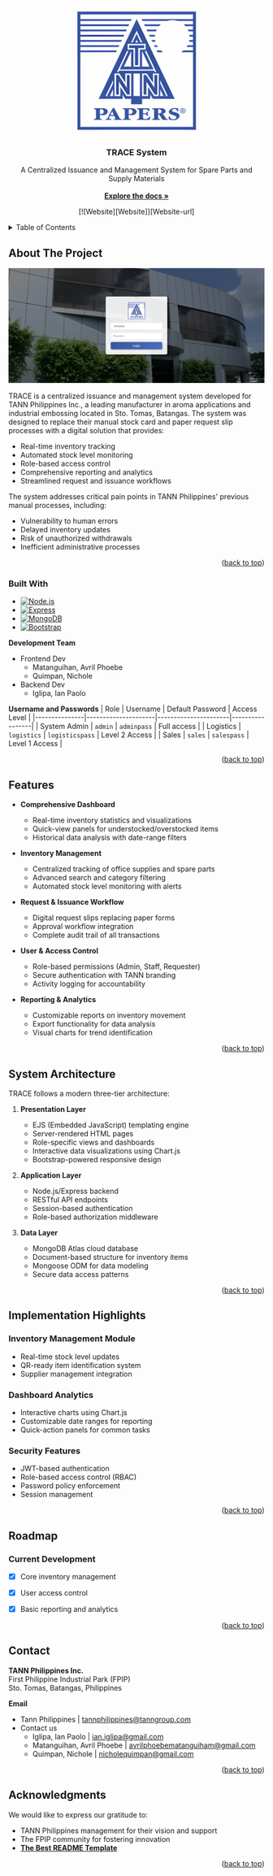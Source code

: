 <!-- Improved compatibility of back to top link: See: https://github.com/othneildrew/Best-README-Template/pull/73 -->
<a id="readme-top"></a>

<!-- PROJECT LOGO -->
<br />
<div align="center">
  <a href="https://github.com/your_username/TRACE-System">
    <img src="Assets/logo.png" alt="TANN Logo" width="250" height="250">
  </a>

  <h3 align="center">TRACE System</h3>

  <p align="center">
    A Centralized Issuance and Management System for Spare Parts and Supply Materials
    <br />
    <br />
    <a href="https://github.com/your_username/TRACE-System"><strong>Explore the docs »</strong></a>
    <br />

  [![Website][Website]][Website-url]
  
  </p>
</div>

<!-- TABLE OF CONTENTS -->
<details>
  <summary>Table of Contents</summary>
  <ol>
    <li>
      <a href="#about-the-project">About The Project</a>
      <ul>
        <li><a href="#built-with">Built With</a></li>
      </ul>
    </li>
    <li><a href="#features">Features</a></li>
    <li><a href="#System-Architecture">System Architecture</a></li>
    <li><a href="#Implementation-Highlights">Implementation Highlights</a></li>
    <li><a href="#roadmap">Roadmap</a></li>
    <li><a href="#contact">Contact</a></li>
    <li><a href="#acknowledgments">Acknowledgments</a></li>
  </ol>
</details>

<!-- ABOUT THE PROJECT -->
## About The Project

![TRACE System Screenshot](./Assets/loginSS.png)

TRACE is a centralized issuance and management system developed for TANN Philippines Inc., a leading manufacturer in aroma applications and industrial embossing located in Sto. Tomas, Batangas. The system was designed to replace their manual stock card and paper request slip processes with a digital solution that provides:

* Real-time inventory tracking
* Automated stock level monitoring
* Role-based access control
* Comprehensive reporting and analytics
* Streamlined request and issuance workflows

The system addresses critical pain points in TANN Philippines' previous manual processes, including:
- Vulnerability to human errors
- Delayed inventory updates
- Risk of unauthorized withdrawals
- Inefficient administrative processes

<p align="right">(<a href="#readme-top">back to top</a>)</p>

### Built With

* [![Node.js][Node.js]][Node-url]
* [![Express][Express.js]][Express-url]
* [![MongoDB][MongoDB]][MongoDB-url]
* [![Bootstrap][Bootstrap.com]][Bootstrap-url]

**Development Team**
* Frontend Dev
  - Matanguihan, Avril Phoebe
  - Quimpan, Nichole
* Backend Dev
  - Iglipa, Ian Paolo

**Username and Passwords**
| Role          | Username            | Default Password     | Access Level    |
|---------------|---------------------|----------------------|-----------------|
| System Admin  | `admin`             | `adminpass`          | Full access     |
| Logistics     | `logistics`         | `logisticspass`      | Level 2 Access  |
| Sales         | `sales`             | `salespass`          | Level 1 Access  |

<p align="right">(<a href="#readme-top">back to top</a>)</p>

<!-- FEATURES -->
## Features

- **Comprehensive Dashboard**
  - Real-time inventory statistics and visualizations
  - Quick-view panels for understocked/overstocked items
  - Historical data analysis with date-range filters

- **Inventory Management**
  - Centralized tracking of office supplies and spare parts
  - Advanced search and category filtering
  - Automated stock level monitoring with alerts

- **Request & Issuance Workflow**
  - Digital request slips replacing paper forms
  - Approval workflow integration
  - Complete audit trail of all transactions

- **User & Access Control**
  - Role-based permissions (Admin, Staff, Requester)
  - Secure authentication with TANN branding
  - Activity logging for accountability

- **Reporting & Analytics**
  - Customizable reports on inventory movement
  - Export functionality for data analysis
  - Visual charts for trend identification

<p align="right">(<a href="#readme-top">back to top</a>)</p>

<!-- SYSTEM ARCHITECTURE -->
## System Architecture

TRACE follows a modern three-tier architecture:

1. **Presentation Layer**
   - EJS (Embedded JavaScript) templating engine
   - Server-rendered HTML pages
   - Role-specific views and dashboards
   - Interactive data visualizations using Chart.js
   - Bootstrap-powered responsive design

2. **Application Layer**
   - Node.js/Express backend
   - RESTful API endpoints
   - Session-based authentication
   - Role-based authorization middleware

3. **Data Layer**
   - MongoDB Atlas cloud database
   - Document-based structure for inventory items
   - Mongoose ODM for data modeling
   - Secure data access patterns

<p align="right">(<a href="#readme-top">back to top</a>)</p>

<!-- IMPLEMENTATION DETAILS -->
## Implementation Highlights

### Inventory Management Module
- Real-time stock level updates
- QR-ready item identification system
- Supplier management integration

### Dashboard Analytics
- Interactive charts using Chart.js
- Customizable date ranges for reporting
- Quick-action panels for common tasks

### Security Features
- JWT-based authentication
- Role-based access control (RBAC)
- Password policy enforcement
- Session management

<p align="right">(<a href="#readme-top">back to top</a>)</p>

<!-- ROADMAP -->
## Roadmap

### Current Development
- [x] Core inventory management
- [x] User access control
- [x] Basic reporting and analytics


<p align="right">(<a href="#readme-top">back to top</a>)</p>

<!-- CONTACT -->
## Contact

**TANN Philippines Inc.**  
First Philippine Industrial Park (FPIP)  
Sto. Tomas, Batangas, Philippines  

**Email**
* Tann Philippines | tannphilippines@tanngroup.com
* Contact us
  - Iglipa, Ian Paolo | ian.iglipa@gmail.com
  - Matanguihan, Avril Phoebe | avrilphoebematanguiham@gmail.com
  - Quimpan, Nichole | nicholequimpan@gmail.com

<p align="right">(<a href="#readme-top">back to top</a>)</p>

<!-- ACKNOWLEDGMENTS -->
## Acknowledgments

We would like to express our gratitude to:

- TANN Philippines management for their vision and support
- The FPIP community for fostering innovation
- <a href="https://github.com/othneildrew/Best-README-Template/tree/main"><strong>The Best README Template</strong></a>

<p align="right">(<a href="#readme-top">back to top</a>)</p>

<!-- MARKDOWN LINKS & IMAGES -->
<!-- https://www.markdownguide.org/basic-syntax/#reference-style-links -->
[contributors-shield]: https://img.shields.io/github/contributors/othneildrew/Best-README-Template.svg?style=for-the-badge
[contributors-url]: https://github.com/othneildrew/Best-README-Template/graphs/contributors
[forks-shield]: https://img.shields.io/github/forks/othneildrew/Best-README-Template.svg?style=for-the-badge
[forks-url]: https://github.com/othneildrew/Best-README-Template/network/members
[stars-shield]: https://img.shields.io/github/stars/othneildrew/Best-README-Template.svg?style=for-the-badge
[stars-url]: https://github.com/othneildrew/Best-README-Template/stargazers
[issues-shield]: https://img.shields.io/github/issues/othneildrew/Best-README-Template.svg?style=for-the-badge
[issues-url]: https://github.com/othneildrew/Best-README-Template/issues
[license-shield]: https://img.shields.io/github/license/othneildrew/Best-README-Template.svg?style=for-the-badge
[license-url]: https://github.com/othneildrew/Best-README-Template/blob/master/LICENSE.txt
[linkedin-shield]: https://img.shields.io/badge/-LinkedIn-black.svg?style=for-the-badge&logo=linkedin&colorB=555
[linkedin-url]: https://linkedin.com/in/othneildrew
[product-screenshot]: images/screenshot.png
[Next.js]: https://img.shields.io/badge/next.js-000000?style=for-the-badge&logo=nextdotjs&logoColor=white
[Next-url]: https://nextjs.org/
[React.js]: https://img.shields.io/badge/React-20232A?style=for-the-badge&logo=react&logoColor=61DAFB
[React-url]: https://reactjs.org/
[Vue.js]: https://img.shields.io/badge/Vue.js-35495E?style=for-the-badge&logo=vuedotjs&logoColor=4FC08D
[Vue-url]: https://vuejs.org/
[Angular.io]: https://img.shields.io/badge/Angular-DD0031?style=for-the-badge&logo=angular&logoColor=white
[Angular-url]: https://angular.io/
[Svelte.dev]: https://img.shields.io/badge/Svelte-4A4A55?style=for-the-badge&logo=svelte&logoColor=FF3E00
[Svelte-url]: https://svelte.dev/
[Laravel.com]: https://img.shields.io/badge/Laravel-FF2D20?style=for-the-badge&logo=laravel&logoColor=white
[Laravel-url]: https://laravel.com
[Bootstrap.com]: https://img.shields.io/badge/Bootstrap-563D7C?style=for-the-badge&logo=bootstrap&logoColor=white
[Bootstrap-url]: https://getbootstrap.com
[JQuery.com]: https://img.shields.io/badge/jQuery-0769AD?style=for-the-badge&logo=jquery&logoColor=white
[JQuery-url]: https://jquery.com
[MongoDB-url]: https://www.mongodb.com/ 
[MongoDB]: https://img.shields.io/badge/MongoDB-FAF9F6?style=flat-square&logo=MongoDB&logoColor=%2347A248
[Express-url]: https://expressjs.com/
[Express.js]: https://img.shields.io/badge/Express.js-0e0000?style=flat-square&logo=Express&logoColor=%23FAF9F6
[Node.js]: https://img.shields.io/badge/node.js-339933?style=for-the-badge&logo=Node.js&logoColor=white
[Node-url]: https://nodejs.org/en 
